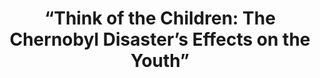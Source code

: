 ---
title:  "“Think of the Children: The Chernobyl Disaster’s Effects on the Youth”"
category: ['people']
excerpt: ""
description: "My project explores how the Chernobyl disaster impacted the younger generation of survivors both directly after and decades later. A vast amount of our class readings didn’t focus in depth on children/young adults, so I wanted to take the small amount that was covered and highlight it in my StoryMap. Furthermore, a wanted the StoryMap to help visually show that the Chernobyl narrative is not contained within the Exclusion Zone and its impact transcends national boundaries."
header: 
    overlay_image: 
    teaser: assets/images/mahotiere.png
contributors:
    - name: Shani Mahotiere
      bio: ""
embed:
    - type: storymap
      id: cb9c9b26da11437d5867557017d8278b
      title: think-of-the-children-the-chernobyl-disasters-effects-on-the-youth
      url: https://uploads.knightlab.com/storymapjs/cb9c9b26da11437d5867557017d8278b/think-of-the-children-the-chernobyl-disasters-effects-on-the-youth/index.html 
---